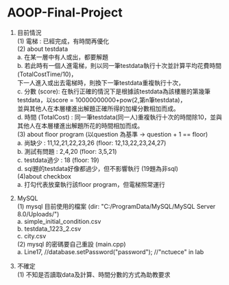# AOOP-Final-Project

1. 目前情況  
  (1) 電梯 : 已經完成，有時間再優化  
  (2) about testdata  
    a. 在某一層中有人或出，都要解題  
    b. 若此時有一個人進電梯，則以同一筆testdata執行十次並計算平均花費時間 (TotalCostTime/10)，  
    下一人進入或出去電梯時，則換下一筆testdata重複執行十次，  
    c. 分數 (score): 在執行正確的情況下是根據該testdata為該樓層的第幾筆testdata，以score = 10000000000+pow(2,第n筆testdata)，  
    並與其他人在本層樓進出解題正確所得的加權分數相加而成。   
    d. 時間 (TotalCost) : 同一筆testdata(同一人)重複執行十次的時間除10，並與其他人在本層樓進出解題所花的時間相加而成。  
  (3) about floor program (以question 為基準 -> question + 1 == floor)  
    a. 尚缺少 : 11,12,21,22,23,26 (floor: 12,13,22,23,24,27)  
    b. 測試有問題 : 2,4,20 (floor: 3,5,21)  
    c. testdata過少 : 18 (floor: 19)  
    d. sql題的testdata好像都過少，但不影響執行 (19題為非sql)  
  (4)about checkbox  
    a. 打勾代表放棄執行該floor program，但電梯照常運行  
    
2. MySQL  
  (1) mysql 目前使用的檔案 (dir: "C:/ProgramData/MySQL/MySQL Server 8.0/Uploads/")    
    a. simple_initial_condition.csv  
    b. testdata_1223_2.csv  
    c. city.csv  
  (2) mysql 的密碼要自己重設 (main.cpp)  
    a. Line17, //database.setPassword("password"); //"nctuece" in lab  

3. 不確定  
  (1) 不知是否讀取data及計算、時間分數的方式為助教要求  
